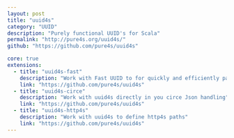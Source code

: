 ```yaml
---
layout: post
title: "uuid4s"
category: "UUID"
description: "Purely functional UUID's for Scala"
permalink: "http://pure4s.org/uuid4s/"
github: "https://github.com/pure4s/uuid4s"

core: true
extensions:
  - title: "uuid4s-fast"
    description: "Work with Fast UUID to for quickly and efficiently parsing and writing UUIDs"
    link: "https://github.com/pure4s/uuid4s"
  - title: "uuid4s-circe"
    description: "Work with uuid4s directly in you circe Json handling"
    link: "https://github.com/pure4s/uuid4s"
  - title: "uuid4s-http4s"
    description: "Work with uuid4s to define http4s paths"
    link: "https://github.com/pure4s/uuid4s"
---
```

